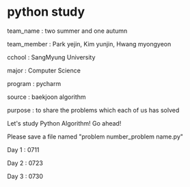 # python study 
team_name : two summer and one autumn

team_member : Park yejin, Kim yunjin, Hwang myongyeon

cchool : SangMyung University

major : Computer Science

program : pycharm

source : baekjoon algorithm

purpose : to share the problems which each of us has solved


Let's study Python Algorithm! Go ahead! 

Please save a file named "problem number_problem name.py" 


Day 1 : 0711

Day 2 : 0723

Day 3 : 0730
